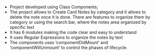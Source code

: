-	Project developed using Class Components;
-	The project allows to Create Card Notes by category and it allows to delete the note once it is done. There are features to organize them by category or using the search bar, where the notes area organized by specific text
-	It has 6 modules making the code clear and easy to understand
-	It uses Regular Expressions to organize the notes by text
-	The components uses ‘componentDidMount’ and ‘componentWillUnmount’ to control the phases of lifecycle.
